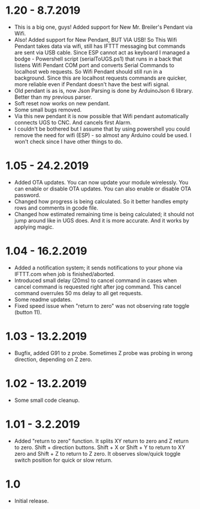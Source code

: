 # 1.20 - 8.7.2019
* This is a big one, guys! Added support for New Mr. Breiler's Pendant via Wifi.
* Also! Added support for New Pendant, BUT VIA USB! So This Wifi Pendant takes data via wifi, still has IFTTT messaging but commands are sent via USB cable. Since ESP cannot act as keyboard I managed a bodge - Powershell script (serialToUGS.ps1) that runs in a back that listens Wifi Pendant COM port and converts Serial Commands to localhost web requests. So Wifi Pendant should still run in a background. Since this are localhost requests commands are quicker, more reliable even if Pendant doesn't have the best wifi signal.
* Old pendant is as is, now Json Parsing is done by ArduinoJson 6 library. Better than my previous parser.
* Soft reset now works on new pendant.
* Some small bugs removed.
* Via this new pendant it is now possible that Wifi pendant automatically connects UGS to CNC. And cancels first Alarm.
* I couldn't be bothered but I assume that by using powershell you could remove the need for wifi (ESP) - so almost any Arduino could be used. I won't check since I have other things to do.

# 1.05 - 24.2.2019
* Added OTA updates. You can now update your module wirelessly. You can enable or disable OTA updates. You can also enable or disable OTA password.
* Changed how progress is being calculated. So it better handles empty rows and comments in gcode file.
* Changed how estimated remaining time is being calculated; it should not jump around like in UGS does. And it is more accurate. And it works by applying magic.

# 1.04 - 16.2.2019
* Added a notification system; it sends notifications to your phone via IFTTT.com when job is finished/aborted.
* Introduced small delay (20ms) to cancel command in cases when cancel command is requested right after jog command. This cancel command overrules 50 ms delay to all get requests.
* Some readme updates.
* Fixed speed issue when "return to zero" was not observing rate toggle (button 11).

# 1.03 - 13.2.2019
* Bugfix, added G91 to z probe. Sometimes Z probe was probing in wrong direction, depending on Z zero.

# 1.02 - 13.2.2019
* Some small code cleanup.

# 1.01 - 3.2.2019
* Added "return to zero" function. It splits XY return to zero and Z return to zero. Shift + direction buttons. Shift + X or Shift + Y to return to XY zero and Shift + Z to return to Z zero. It observes slow/quick toggle switch position for quick or slow return.

# 1.0
* Initial release.
